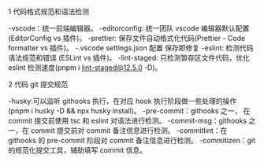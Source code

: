 <!--
 * @Author: qsm 348867341@qq.com
 * @Date: 2023-07-18 03:49:28
 * @LastEditors: qsm 348867341@qq.com
 * @LastEditTime: 2023-07-18 04:36:57
 * @FilePath: /eslint-react-vite-ts-template/README.md
 * @Description: 这是默认设置,请设置`customMade`, 打开koroFileHeader查看配置 进行设置: https://github.com/OBKoro1/koro1FileHeader/wiki/%E9%85%8D%E7%BD%AE
-->

1 代码格式规范和语法检测

-vscode：统一前端编辑器。
-editorconfig: 统一团队 vscode 编辑器默认配置(EditorConfig vs 插件)。
-prettier: 保存文件自动格式化代码(Prettier - Code formatter vs 插件)。
-.vscode settings.json 配置 保存即修复
-eslint: 检测代码语法规范和错误 (ESLint vs 插件)。
-lint-staged: 只检测暂存区文件代码，优化 eslint 检测速度(pnpm i lint-staged@12.5.0 -D)。

2 代码 git 提交规范

-husky:可以监听 githooks 执行，在对应 hook 执行阶段做一些处理的操作(pnpm i husky -D && npx husky install)。
-pre-commit：githooks 之一， 在 commit 提交前使用 tsc 和 eslint 对语法进行检测。
-commit-msg：githooks 之一，在 commit 提交前对 commit 备注信息进行检测。
-commitlint：在 githooks 的 pre-commit 阶段对 commit 备注信息进行检测。
-commitizen：git 的规范化提交工具，辅助填写 commit 信息。
